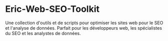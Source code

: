 # Eric-Web-SEO-Toolkit
Une collection d'outils et de scripts pour optimiser les sites web pour le SEO et l'analyse de données. Parfait pour les développeurs web, les spécialistes du SEO et les analystes de données.
